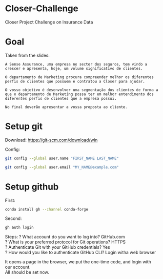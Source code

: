 # Closer-Challenge
Closer Project Challenge on Insurance Data

# Goal

Taken from the slides:
```
A Sense Assurance, uma empresa no sector dos seguros, tem vindo a crescer e apresenta, hoje, um volume significativo de clientes. 

O departamento de Marketing procura compreender melhor os diferentes perfis de clientes que possuem e contratou a Closer para ajudar. 

O vosso objetivo é desenvolver uma segmentação dos clientes de forma a que o departamento de Marketing possa ter um melhor entendimento dos diferentes perfis de clientes que a empresa possui. 

No final deverão apresentar a vossa proposta ao cliente.
```

# Setup git

Download: https://git-scm.com/download/win

Config:
```bash
git config --global user.name "FIRST_NAME LAST_NAME" 

git config --global user.email "MY_NAME@example.com"
```

# Setup github

First:
```bash
conda install gh --channel conda-forge
```

Second:
```bash
gh auth login
```

Steps:
? What account do you want to log into? GitHub.com   
? What is your preferred protocol for Git operations? HTTPS   
? Authenticate Git with your GitHub credentials? Yes     
? How would you like to authenticate GitHub CLI? Login witha web browser   

It opens a page in the browser, we put the one-time code, and login with our account.  
All should be set now.